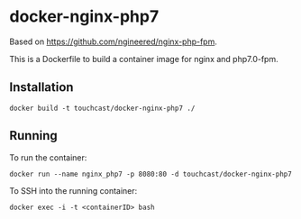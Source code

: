 # docker-nginx-php7 #

Based on https://github.com/ngineered/nginx-php-fpm.

This is a Dockerfile to build a container image for nginx and php7.0-fpm.

## Installation ##

    docker build -t touchcast/docker-nginx-php7 ./

## Running ##
To run the container:

    docker run --name nginx_php7 -p 8080:80 -d touchcast/docker-nginx-php7
    
To SSH into the running container:

    docker exec -i -t <containerID> bash
    
